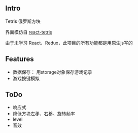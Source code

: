 ## Intro
Tetris 俄罗斯方块

界面模仿自 [react-tetris](https://github.com/chvin/react-tetris)

由于未学习 React、Redux，此项目的所有功能都是用原生js写的

## Features
- 数据保存： 用storage对象保存游戏记录
- 游戏按键模拟

## ToDo

- 响应式
- 降低方块左移、右移、旋转频率
- level
- 音效